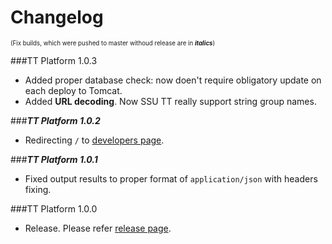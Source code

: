 Changelog
=========
<sub><sup>(Fix builds, which were pushed to master withoud release are in ***italics***)</sup></sub>

###TT Platform 1.0.3

* Added proper database check: now doen't require obligatory update on each deploy to Tomcat.
* Added **URL decoding**. Now SSU TT really support string group names.

###***TT Platform 1.0.2***
* Redirecting `/` to [developers page](ssutt.org/developers).

###***TT Platform 1.0.1***
* Fixed output results to proper format of `application/json` with headers fixing.


###TT Platform 1.0.0
* Release. Please refer [release page](https://github.com/Plain-Solutions/tt-platform/releases/tag/1.0.0).